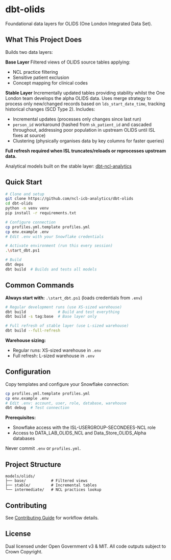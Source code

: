 # dbt-olids

Foundational data layers for OLIDS (One London Integrated Data Set).

## What This Project Does

Builds two data layers:

**Base Layer**
Filtered views of OLIDS source tables applying:
- NCL practice filtering
- Sensitive patient exclusion
- Concept mapping for clinical codes

**Stable Layer**
Incrementally updated tables providing stability whilst the One London team develops the alpha OLIDS data. Uses merge strategy to process only new/changed records based on `lds_start_date_time`, tracking historical changes (SCD Type 2). Includes:
- Incremental updates (processes only changes since last run)
- `person_id` workaround (hashed from `sk_patient_id` and cascaded throughout, addressing poor population in upstream OLIDS until ISL fixes at source)
- Clustering (physically organises data by key columns for faster queries)

**Full refresh required when ISL truncates/reloads or reprocesses upstream data.**

Analytical models built on the stable layer: [dbt-ncl-analytics](https://github.com/ncl-icb-analytics/dbt-ncl-analytics)

## Quick Start

```bash
# Clone and setup
git clone https://github.com/ncl-icb-analytics/dbt-olids
cd dbt-olids
python -m venv venv
pip install -r requirements.txt

# Configure connection
cp profiles.yml.template profiles.yml
cp env.example .env
# Edit .env with your Snowflake credentials

# Activate environment (run this every session)
.\start_dbt.ps1

# Build
dbt deps
dbt build  # Builds and tests all models
```

## Common Commands

**Always start with:** `.\start_dbt.ps1` (loads credentials from `.env`)

```bash
# Regular development runs (use XS-sized warehouse)
dbt build              # Build and test everything
dbt build -s tag:base  # Base layer only

# Full refresh of stable layer (use L-sized warehouse)
dbt build --full-refresh
```

**Warehouse sizing:**
- Regular runs: XS-sized warehouse in `.env`
- Full refresh: L-sized warehouse in `.env`

## Configuration

Copy templates and configure your Snowflake connection:

```bash
cp profiles.yml.template profiles.yml
cp env.example .env
# Edit .env: account, user, role, database, warehouse
dbt debug  # Test connection
```

**Prerequisites:**
- Snowflake access with the ISL-USERGROUP-SECONDEES-NCL role
- Access to DATA_LAB_OLIDS_NCL and Data_Store_OLIDS_Alpha databases

Never commit `.env` or `profiles.yml`.

## Project Structure

```
models/olids/
├── base/           # Filtered views
├── stable/         # Incremental tables
└── intermediate/   # NCL practices lookup
```

## Contributing

See [Contributing Guide](CONTRIBUTING.md) for workflow details.

## License

Dual licensed under Open Government v3 & MIT. All code outputs subject to Crown Copyright.


